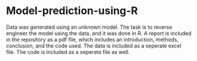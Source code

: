 # Model-prediction-using-R
Data was generated using an unknown model. The task is to reverse engineer the model using the data, and it was done in R. A report is included in the repository as a pdf file, which includes an introduction, methods, conclusion, and the code used. The data is included as a seperate excel file. The code is included as a seperate file as well.
